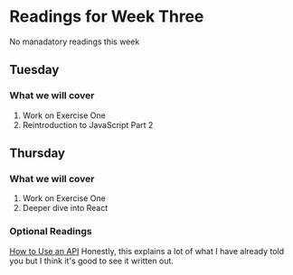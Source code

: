 # Readings for Week Three

No manadatory readings this week

## Tuesday

### What we will cover

1. Work on Exercise One
2. Reintroduction to JavaScript Part 2

## Thursday

### What we will cover

1. Work on Exercise One
2. Deeper dive into React

### Optional Readings

[How to Use an API](https://technologyadvice.com/blog/information-technology/how-to-use-an-api/)
Honestly, this explains a lot of what I have already told you but I think it's good to see it written out.
